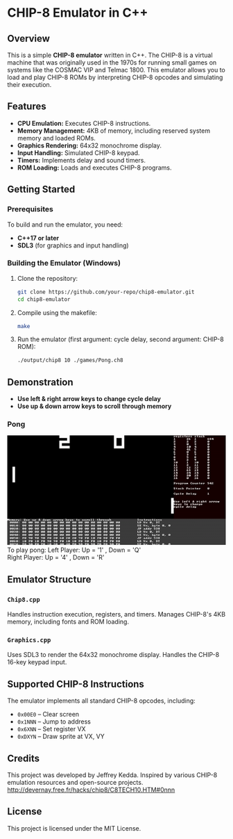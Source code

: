# CHIP-8 Emulator in C++

## Overview
This is a simple **CHIP-8 emulator** written in C++. The CHIP-8 is a virtual machine that was originally used in the 1970s for running small games on systems like the COSMAC VIP and Telmac 1800. This emulator allows you to load and play CHIP-8 ROMs by interpreting CHIP-8 opcodes and simulating their execution.

## Features
- **CPU Emulation:** Executes CHIP-8 instructions.
- **Memory Management:** 4KB of memory, including reserved system memory and loaded ROMs.
- **Graphics Rendering:** 64x32 monochrome display.
- **Input Handling:** Simulated CHIP-8 keypad.
- **Timers:** Implements delay and sound timers.
- **ROM Loading:** Loads and executes CHIP-8 programs.

## Getting Started

### Prerequisites
To build and run the emulator, you need:
- **C++17 or later**
- **SDL3** (for graphics and input handling)

### Building the Emulator (Windows)
1. Clone the repository:
   ```sh
   git clone https://github.com/your-repo/chip8-emulator.git
   cd chip8-emulator
   ```
2. Compile using the makefile:
   ```sh
   make
   ```
3. Run the emulator (first argument: cycle delay, second argument: CHIP-8 ROM):
   ```sh
   ./output/chip8 10 ./games/Pong.ch8
   ```

## Demonstration
- **Use left & right arrow keys to change cycle delay** <br>
- **Use up & down arrow keys to scroll through memory** <br>
### Pong
![Preview](./demonstration.gif)<br>
To play pong: 
Left Player: Up = '1' , Down = 'Q'  <br>
Right Player: Up = '4' , Down = 'R'  <br>

## Emulator Structure

### `Chip8.cpp`
Handles instruction execution, registers, and timers.
Manages CHIP-8's 4KB memory, including fonts and ROM loading.

### `Graphics.cpp`
Uses SDL3 to render the 64x32 monochrome display.
Handles the CHIP-8 16-key keypad input.

## Supported CHIP-8 Instructions
The emulator implements all standard CHIP-8 opcodes, including:
- `0x00E0` – Clear screen
- `0x1NNN` – Jump to address
- `0x6XNN` – Set register VX
- `0xDXYN` – Draw sprite at VX, VY

## Credits
This project was developed by Jeffrey Kedda. Inspired by various CHIP-8 emulation resources and open-source projects.
http://devernay.free.fr/hacks/chip8/C8TECH10.HTM#0nnn

## License
This project is licensed under the MIT License.

